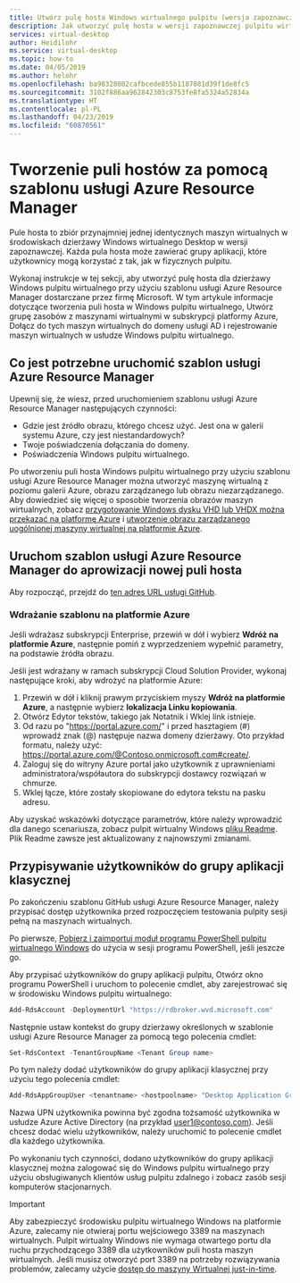 ```yaml
---
title: Utwórz pulę hosta Windows wirtualnego pulpitu (wersja zapoznawcza) przy użyciu szablonu usługi Azure Resource Manager — platformy Azure
description: Jak utworzyć pulę hosta w wersji zapoznawczej pulpitu wirtualnego Windows przy użyciu szablonu usługi Azure Resource Manager.
services: virtual-desktop
author: Heidilohr
ms.service: virtual-desktop
ms.topic: how-to
ms.date: 04/05/2019
ms.author: helohr
ms.openlocfilehash: ba98328002cafbcede855b1187881d39f1de8fc5
ms.sourcegitcommit: 3102f886aa962842303c8753fe8fa5324a52834a
ms.translationtype: HT
ms.contentlocale: pl-PL
ms.lasthandoff: 04/23/2019
ms.locfileid: "60870561"
---
```

# <a name="create-a-host-pool-with-an-azure-resource-manager-template"></a>Tworzenie puli hostów za pomocą szablonu usługi Azure Resource Manager

Pule hosta to zbiór przynajmniej jednej identycznych maszyn wirtualnych w środowiskach dzierżawy Windows wirtualnego Desktop w wersji zapoznawczej. Każda pula hosta może zawierać grupy aplikacji, które użytkownicy mogą korzystać z tak, jak w fizycznych pulpitu.

Wykonaj instrukcje w tej sekcji, aby utworzyć pulę hosta dla dzierżawy Windows pulpitu wirtualnego przy użyciu szablonu usługi Azure Resource Manager dostarczane przez firmę Microsoft. W tym artykule informacje dotyczące tworzenia puli hosta w Windows pulpitu wirtualnego, Utwórz grupę zasobów z maszynami wirtualnymi w subskrypcji platformy Azure, Dołącz do tych maszyn wirtualnych do domeny usługi AD i rejestrowanie maszyn wirtualnych w usłudze Windows pulpitu wirtualnego.

## <a name="what-you-need-to-run-the-azure-resource-manager-template"></a>Co jest potrzebne uruchomić szablon usługi Azure Resource Manager

Upewnij się, że wiesz, przed uruchomieniem szablonu usługi Azure Resource Manager następujących czynności:

- Gdzie jest źródło obrazu, którego chcesz użyć. Jest ona w galerii systemu Azure, czy jest niestandardowych?
- Twoje poświadczenia dołączania do domeny.
- Poświadczenia Windows pulpitu wirtualnego.

Po utworzeniu puli hosta Windows pulpitu wirtualnego przy użyciu szablonu usługi Azure Resource Manager można utworzyć maszynę wirtualną z poziomu galerii Azure, obrazu zarządzanego lub obrazu niezarządzanego. Aby dowiedzieć się więcej o sposobie tworzenia obrazów maszyn wirtualnych, zobacz [przygotowanie Windows dysku VHD lub VHDX można przekazać na platformę Azure](https://docs.microsoft.com/azure/virtual-machines/windows/prepare-for-upload-vhd-image) i [utworzenie obrazu zarządzanego uogólnionej maszyny wirtualnej na platformie Azure](https://docs.microsoft.com/azure/virtual-machines/windows/capture-image-resource).

## <a name="run-the-azure-resource-manager-template-for-provisioning-a-new-host-pool"></a>Uruchom szablon usługi Azure Resource Manager do aprowizacji nowej puli hosta

Aby rozpocząć, przejdź do [ten adres URL usługi GitHub](https://github.com/Azure/RDS-Templates/tree/master/wvd-templates/Create%20and%20provision%20WVD%20host%20pool).

### <a name="deploy-the-template-to-azure"></a>Wdrażanie szablonu na platformie Azure

Jeśli wdrażasz subskrypcji Enterprise, przewiń w dół i wybierz **Wdróż na platformie Azure**, następnie pomiń z wyprzedzeniem wypełnić parametry, na podstawie źródła obrazu.

Jeśli jest wdrażany w ramach subskrypcji Cloud Solution Provider, wykonaj następujące kroki, aby wdrożyć na platformie Azure:

1. Przewiń w dół i kliknij prawym przyciskiem myszy **Wdróż na platformie Azure**, a następnie wybierz **lokalizacja Linku kopiowania**.
2. Otwórz Edytor tekstów, takiego jak Notatnik i Wklej link istnieje.
3. Od razu po "https://portal.azure.com/" i przed hasztagiem (#) wprowadź znak (@) następuje nazwa domeny dzierżawy. Oto przykład formatu, należy użyć: https://portal.azure.com/@Contoso.onmicrosoft.com#create/.
4. Zaloguj się do witryny Azure portal jako użytkownik z uprawnieniami administratora/współautora do subskrypcji dostawcy rozwiązań w chmurze.
5. Wklej łącze, które zostały skopiowane do edytora tekstu na pasku adresu.

Aby uzyskać wskazówki dotyczące parametrów, które należy wprowadzić dla danego scenariusza, zobacz pulpit wirtualny Windows [pliku Readme](https://github.com/Azure/RDS-Templates/blob/master/wvd-templates/Create%20and%20provision%20WVD%20host%20pool/README.md). Plik Readme zawsze jest aktualizowany z najnowszymi zmianami.

## <a name="assign-users-to-the-desktop-application-group"></a>Przypisywanie użytkowników do grupy aplikacji klasycznej

Po zakończeniu szablonu GitHub usługi Azure Resource Manager, należy przypisać dostęp użytkownika przed rozpoczęciem testowania pulpity sesji pełną na maszynach wirtualnych.

Po pierwsze, [Pobierz i zaimportuj moduł programu PowerShell pulpitu wirtualnego Windows](https://docs.microsoft.com/powershell/windows-virtual-desktop/overview) do użycia w sesji programu PowerShell, jeśli jeszcze go.

Aby przypisać użytkowników do grupy aplikacji pulpitu, Otwórz okno programu PowerShell i uruchom to polecenie cmdlet, aby zarejestrować się w środowisku Windows pulpitu wirtualnego:

```powershell
Add-RdsAccount -DeploymentUrl "https://rdbroker.wvd.microsoft.com"
```

Następnie ustaw kontekst do grupy dzierżawy określonych w szablonie usługi Azure Resource Manager za pomocą tego polecenia cmdlet:

```powershell
Set-RdsContext -TenantGroupName <Tenant Group name>
```

Po tym należy dodać użytkowników do grupy aplikacji klasycznej przy użyciu tego polecenia cmdlet:

```powershell
Add-RdsAppGroupUser <tenantname> <hostpoolname> "Desktop Application Group" -UserPrincipalName <userupn>
```

Nazwa UPN użytkownika powinna być zgodna tożsamość użytkownika w usłudze Azure Active Directory (na przykład user1@contoso.com). Jeśli chcesz dodać wielu użytkowników, należy uruchomić to polecenie cmdlet dla każdego użytkownika.

Po wykonaniu tych czynności, dodano użytkowników do grupy aplikacji klasycznej można zalogować się do Windows pulpitu wirtualnego przy użyciu obsługiwanych klientów usług pulpitu zdalnego i zobacz zasób sesji komputerów stacjonarnych.

>[!IMPORTANT]
>Aby zabezpieczyć środowisku pulpitu wirtualnego Windows na platformie Azure, zalecamy nie otwieraj portu wejściowego 3389 na maszynach wirtualnych. Pulpit wirtualny Windows nie wymaga otwartego portu dla ruchu przychodzącego 3389 dla użytkowników puli hosta maszyn wirtualnych. Jeśli musisz otworzyć port 3389 na potrzeby rozwiązywania problemów, zalecamy użycie [dostęp do maszyny Wirtualnej just-in-time](https://docs.microsoft.com/en-us/azure/security-center/security-center-just-in-time).